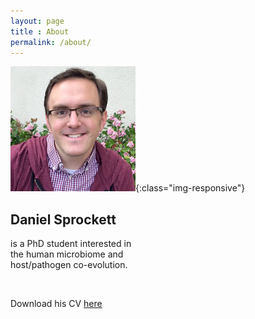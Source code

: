 ```yaml
---
layout: page
title : About
permalink: /about/
---
```


![Dan](/images/daniel_sprockett.jpg){:class="img-responsive"}


<h2>Daniel Sprockett</h2>
<p>is a PhD student interested in<br>the human microbiome and <br>host/pathogen co-evolution.</p>
<br>

Download his CV [here](/documents/Sprockett_CV_180920.pdf)


